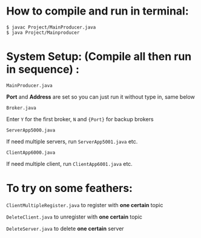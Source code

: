 # How to compile and run in terminal:

    $ javac Project/MainProducer.java
    $ java Project/Mainproducer


# System Setup: (Compile all then run in sequence) :
`MainProducer.java`

**Port** and **Address** are set so you can just run it without type in, same below

`Broker.java`

Enter `Y`  for the first broker, `N` and `{Port}` for backup brokers

`ServerApp5000.java`

If need multiple servers, run `ServerApp5001.java` etc.

`ClientApp6000.java`

If need multiple client, run `ClientApp6001.java` etc.

# To try on some feathers:
`ClientMultipleRegister.java` to register with **one certain** topic

`DeleteClient.java` to unregister with **one certain** topic

`DeleteServer.java` to delete **one certain** server
